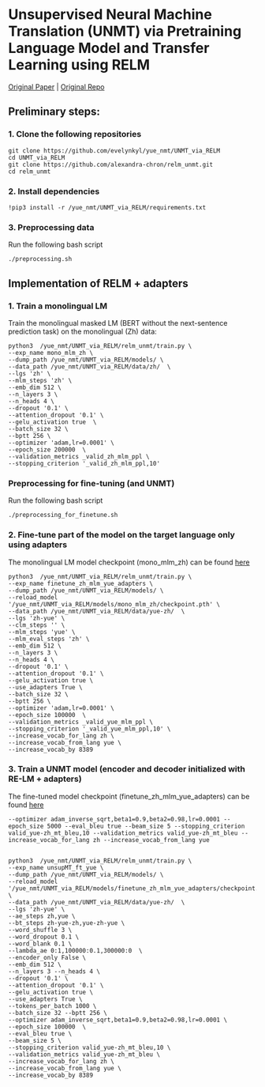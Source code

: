 # Unsupervised Neural Machine Translation (UNMT) via Pretraining Language Model and Transfer Learning using RELM
[Original Paper](https://www.aclweb.org/anthology/2020.emnlp-main.214/) | [Original Repo](https://github.com/alexandra-chron/relm_unmt)

## Preliminary steps:
### 1. Clone the following repositories
```
git clone https://github.com/evelynkyl/yue_nmt/UNMT_via_RELM
cd UNMT_via_RELM
git clone https://github.com/alexandra-chron/relm_unmt.git
cd relm_unmt
```
### 2. Install dependencies
```
!pip3 install -r /yue_nmt/UNMT_via_RELM/requirements.txt
```
### 3. Preprocessing data
Run the following bash script
```
./preprocessing.sh
```

## Implementation of RELM + adapters
### 1. Train a monolingual LM
Train the monolingual masked LM (BERT without the next-sentence prediction task) on the monolingual (Zh) data:
```
python3  /yue_nmt/UNMT_via_RELM/relm_unmt/train.py \
--exp_name mono_mlm_zh \
--dump_path /yue_nmt/UNMT_via_RELM/models/ \
--data_path /yue_nmt/UNMT_via_RELM/data/zh/  \
--lgs 'zh' \
--mlm_steps 'zh' \
--emb_dim 512 \
--n_layers 3 \
--n_heads 4 \
--dropout '0.1' \
--attention_dropout '0.1' \
--gelu_activation true  \
--batch_size 32 \
--bptt 256 \
--optimizer 'adam,lr=0.0001' \
--epoch_size 200000  \
--validation_metrics _valid_zh_mlm_ppl \
--stopping_criterion '_valid_zh_mlm_ppl,10' 
```
### Preprocessing for fine-tuning (and UNMT)
Run the following bash script
```
./preprocessing_for_finetune.sh
```
### 2. Fine-tune part of the model on the target language only using adapters
The monolingual LM model checkpoint (mono_mlm_zh) can be found [here](https://drive.google.com/file/d/1IVAXJ8abpQ7rW3KNxl5-9MZuYMztF5QL/view?usp=sharing)
```
python3  /yue_nmt/UNMT_via_RELM/relm_unmt/train.py \
--exp_name finetune_zh_mlm_yue_adapters \
--dump_path /yue_nmt/UNMT_via_RELM/models/ \
--reload_model '/yue_nmt/UNMT_via_RELM/models/mono_mlm_zh/checkpoint.pth' \
--data_path /yue_nmt/UNMT_via_RELM/data/yue-zh/  \
--lgs 'zh-yue' \
--clm_steps '' \
--mlm_steps 'yue' \
--mlm_eval_steps 'zh' \
--emb_dim 512 \
--n_layers 3 \
--n_heads 4 \
--dropout '0.1' \
--attention_dropout '0.1' \
--gelu_activation true \
--use_adapters True \
--batch_size 32 \
--bptt 256 \
--optimizer 'adam,lr=0.0001' \
--epoch_size 100000  \
--validation_metrics _valid_yue_mlm_ppl \
--stopping_criterion '_valid_yue_mlm_ppl,10' \
--increase_vocab_for_lang zh \
--increase_vocab_from_lang yue \
--increase_vocab_by 8389
```

### 3. Train a UNMT model (encoder and decoder initialized with RE-LM + adapters)
The fine-tuned model checkpoint (finetune_zh_mlm_yue_adapters) can be found [here](https://drive.google.com/file/d/1I939PPedFsC6IxtnZasY51bY6tVcr7Et/view?usp=sharing)
```
--optimizer adam_inverse_sqrt,beta1=0.9,beta2=0.98,lr=0.0001 --epoch_size 5000 --eval_bleu true --beam_size 5 --stopping_criterion valid_yue-zh_mt_bleu,10 --validation_metrics valid_yue-zh_mt_bleu --increase_vocab_for_lang zh --increase_vocab_from_lang yue


python3  /yue_nmt/UNMT_via_RELM/relm_unmt/train.py \
--exp_name unsupMT_ft_yue \
--dump_path /yue_nmt/UNMT_via_RELM/models/ \
--reload_model '/yue_nmt/UNMT_via_RELM/models/finetune_zh_mlm_yue_adapters/checkpoint.pth','/yue_nmt/UNMT_via_RELM/models/finetune_zh_mlm_yue_adapters/checkpoint.pth' \
--data_path /yue_nmt/UNMT_via_RELM/data/yue-zh/  \
--lgs 'zh-yue' \
--ae_steps zh,yue \
--bt_steps zh-yue-zh,yue-zh-yue \
--word_shuffle 3 \
--word_dropout 0.1 \
--word_blank 0.1 \
--lambda_ae 0:1,100000:0.1,300000:0  \
--encoder_only False \
--emb_dim 512 \
--n_layers 3 --n_heads 4 \
--dropout '0.1' \
--attention_dropout '0.1' \
--gelu_activation true \
--use_adapters True \
--tokens_per_batch 1000 \
--batch_size 32 --bptt 256 \
--optimizer adam_inverse_sqrt,beta1=0.9,beta2=0.98,lr=0.0001 \
--epoch_size 100000  \
--eval_bleu true \
--beam_size 5 \ 
--stopping_criterion valid_yue-zh_mt_bleu,10 \
--validation_metrics valid_yue-zh_mt_bleu \
--increase_vocab_for_lang zh \
--increase_vocab_from_lang yue \
--increase_vocab_by 8389
```
